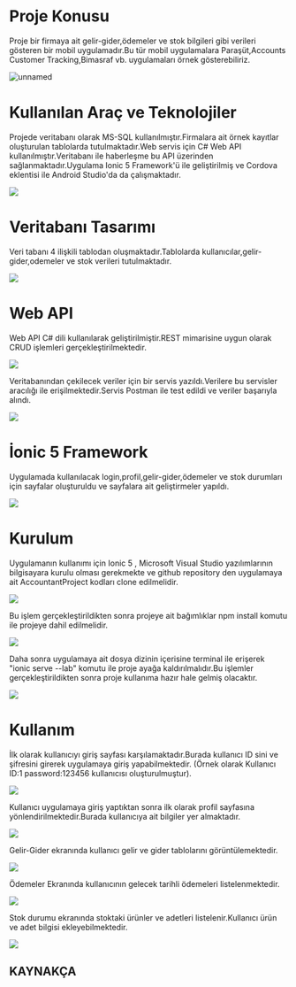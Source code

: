 # Proje Konusu

Proje bir firmaya ait gelir-gider,ödemeler ve stok bilgileri gibi verileri gösteren bir mobil uygulamadır.Bu tür mobil uygulamalara Paraşüt,Accounts Customer Tracking,Bimasraf  vb. uygulamaları örnek gösterebiliriz.

![unnamed](https://play-lh.googleusercontent.com/totlcxNIPFXVi-gmqM6h7AK9nohaqFtBpQD0Uyy3lO4paisQ2s_qsIbSZ8bgoPNYYUc=w1536-h722-rw)

# Kullanılan Araç ve Teknolojiler

Projede veritabanı olarak MS-SQL kullanılmıştır.Firmalara ait örnek kayıtlar  oluşturulan tablolarda tutulmaktadır.Web servis için C# Web API kullanılmıştır.Veritabanı ile haberleşme bu API üzerinden sağlanmaktadır.Uygulama Ionic 5 Framework'ü ile  geliştirilmiş ve Cordova eklentisi ile Android Studio'da da çalışmaktadır.



![](https://i.ibb.co/MDFPQvM/GE.png)



# Veritabanı Tasarımı

Veri tabanı 4 ilişkili tablodan oluşmaktadır.Tablolarda kullanıcılar,gelir-gider,odemeler ve stok verileri tutulmaktadır.

![](https://i.ibb.co/mBBSrDf/ezgif-com-gif-maker.gif)



# Web API 

Web API  C# dili kullanılarak geliştirilmiştir.REST mimarisine uygun olarak CRUD işlemleri gerçekleştirilmektedir.



![](https://i.ibb.co/Cb8cTYF/ezgif-com-gif-maker2.gif)



Veritabanından çekilecek veriler için bir servis yazıldı.Verilere bu servisler aracılığı ile erişilmektedir.Servis Postman ile test edildi ve veriler başarıyla  alındı.

![](https://i.ibb.co/qkxqpFP/11.png) 



# İonic 5 Framework

Uygulamada kullanılacak  login,profil,gelir-gider,ödemeler ve stok durumları için sayfalar oluşturuldu ve sayfalara ait geliştirmeler yapıldı.

![](https://i.ibb.co/BzNbw5g/F-RMAB-LG.png)



# Kurulum 

Uygulamanın kullanımı için Ionic 5 , Microsoft Visual Studio yazılımlarının bilgisayara kurulu olması gerekmekte ve github repository den uygulamaya ait AccountantProject kodları clone edilmelidir.

![](https://i.ibb.co/HGJVQGv/clone.png)

Bu işlem gerçekleştirildikten sonra projeye ait bağımlıklar npm install komutu ile projeye dahil edilmelidir.

![](https://i.ibb.co/k4zSK1J/111.png)

Daha sonra uygulamaya ait dosya dizinin içerisine terminal ile erişerek  "ionic serve --lab" komutu ile proje ayağa kaldırılmalıdır.Bu işlemler gerçekleştirildikten  sonra proje kullanıma hazır hale gelmiş olacaktır.

![](https://i.ibb.co/HpW35Hr/ion.png)



# Kullanım

İlk olarak kullanıcıyı giriş sayfası karşılamaktadır.Burada kullanıcı ID sini ve şifresini girerek uygulamaya giriş yapabilmektedir.  (Örnek olarak Kullanıcı ID:1 password:123456 kullanıcısı oluşturulmuştur).

![](https://i.ibb.co/bF1TnSJ/Giri.png)



Kullanıcı uygulamaya giriş yaptıktan sonra ilk olarak profil sayfasına yönlendirilmektedir.Burada kullanıcıya ait bilgiler yer almaktadır.

![](https://i.ibb.co/Dk8hRFg/Giri-Ekran.png)



Gelir-Gider ekranında kullanıcı gelir ve gider tablolarını görüntülemektedir.

![](https://i.ibb.co/zPr8rQH/Gelirgider.png)



Ödemeler Ekranında kullanıcının  gelecek tarihli ödemeleri listelenmektedir.

![](https://i.ibb.co/Y3KHjqC/odemeler.png)



Stok durumu ekranında stoktaki ürünler ve adetleri listelenir.Kullanıcı ürün ve adet bilgisi ekleyebilmektedir.

![](https://i.ibb.co/NTp1vYk/stokdurumu.png)





## KAYNAKÇA

[1]: https://play-lh.googleusercontent.com/totlcxNIPFXVi-gmqM6h7AK9nohaqFtBpQD0Uyy3lO4paisQ2s_qsIbSZ8bgoPNYYUc=w1536-h722-rwhttps://play-lh.googleusercontent.com/tot
[2]: https://medium.com/@bus/npm-c08c9610df2
[3]: https://angular.io/tutorial
[4]: https://www.tutorialspoint.com/typescript/index.htm

